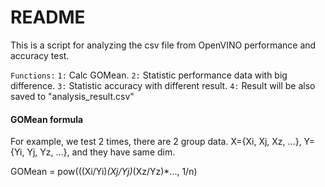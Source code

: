 # README
This is a script for analyzing the csv file from OpenVINO performance and accuracy test.

``Functions:``
``1:`` Calc GOMean.
``2:`` Statistic performance data with big difference.
``3:`` Statistic accuracy with different result.
``4:`` Result will be also saved to "analysis_result.csv"

#### GOMean formula

For example, we test 2 times, there are 2 group data. X={Xi, Xj, Xz, ...}, Y={Yi, Yj, Yz, ...}, and they have same dim.

GOMean = pow(((Xi/Yi)*(Xj/Yj)*(Xz/Yz)*..., 1/n)

